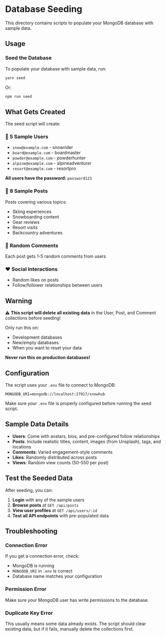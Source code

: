# Database Seeding

This directory contains scripts to populate your MongoDB database with sample data.

## Usage

### Seed the Database

To populate your database with sample data, run:

```bash
yarn seed
```

Or:

```bash
npm run seed
```

## What Gets Created

The seed script will create:

### 👥 **5 Sample Users**
- `snow@example.com` - snowrider
- `board@example.com` - boardmaster
- `powder@example.com` - powderhunter
- `alpine@example.com` - alpineadventurer
- `resort@example.com` - resortpro

**All users have the password:** `password123`

### 📝 **8 Sample Posts**
Posts covering various topics:
- Skiing experiences
- Snowboarding content
- Gear reviews
- Resort visits
- Backcountry adventures

### 💬 **Random Comments**
Each post gets 1-5 random comments from users

### ❤️ **Social Interactions**
- Random likes on posts
- Follow/follower relationships between users

## Warning

⚠️ **This script will delete all existing data** in the User, Post, and Comment collections before seeding!

Only run this on:
- Development databases
- New/empty databases
- When you want to reset your data

**Never run this on production databases!**

## Configuration

The script uses your `.env` file to connect to MongoDB:
```
MONGODB_URI=mongodb://localhost:27017/snowhub
```

Make sure your `.env` file is properly configured before running the seed script.

## Sample Data Details

- **Users**: Come with avatars, bios, and pre-configured follow relationships
- **Posts**: Include realistic titles, content, images (from Unsplash), tags, and locations
- **Comments**: Varied engagement-style comments
- **Likes**: Randomly distributed across posts
- **Views**: Random view counts (50-550 per post)

## Test the Seeded Data

After seeding, you can:

1. **Login** with any of the sample users
2. **Browse posts** at `GET /api/posts`
3. **View user profiles** at `GET /api/users/:id`
4. **Test all API endpoints** with pre-populated data

## Troubleshooting

### Connection Error
If you get a connection error, check:
- MongoDB is running
- `MONGODB_URI` in `.env` is correct
- Database name matches your configuration

### Permission Error
Make sure your MongoDB user has write permissions to the database.

### Duplicate Key Error
This usually means some data already exists. The script should clear existing data, but if it fails, manually delete the collections first.

